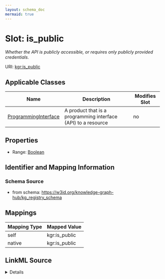 ```yaml
---
layout: schema_doc
mermaid: true
---
```




# Slot: is_public


_Whether the API is publicly accessible, or requires only publicly provided credentials._





URI: [kgr:is_public](https://w3id.org/bridge2ai/data-sheets-schema/is_public)



<!-- no inheritance hierarchy -->





## Applicable Classes

| Name | Description | Modifies Slot |
| --- | --- | --- |
| [ProgrammingInterface](ProgrammingInterface.html) | A product that is a programming interface (API) to a resource |  no  |







## Properties

* Range: [Boolean](Boolean.html)





## Identifier and Mapping Information







### Schema Source


* from schema: https://w3id.org/knowledge-graph-hub/kg_registry_schema




## Mappings

| Mapping Type | Mapped Value |
| ---  | ---  |
| self | kgr:is_public |
| native | kgr:is_public |




## LinkML Source

<details>
```yaml
name: is_public
description: Whether the API is publicly accessible, or requires only publicly provided
  credentials.
from_schema: https://w3id.org/knowledge-graph-hub/kg_registry_schema
rank: 1000
alias: is_public
owner: ProgrammingInterface
domain_of:
- ProgrammingInterface
range: boolean

```
</details>
